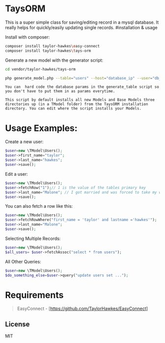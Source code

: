 # TaysORM

This is a super simple class for saving/editing record in a mysql database. It really helps for quickly/easily updating single records. 
#installation & usage

Install with composer:
```sh
composer install taylor-hawkes\easy-connect
composer install taylor-hawkes\tays-orm
```

Generate a new model with the generator script:
```sh
cd vendor/taylor-hawkes/tays-orm
```
```sh
php generate_model.php --table="users" --host="database_ip" --user="db_user" --pass="db_pass" --database="db_name" --table="tablename"
```

``You can  hard code the database params in the generate_table script so you don't have to put them in as params everytime.``

``This script by default installs all new Models and Base Models three directories up (in a TModel folder) from the TaysORM installation directory. You can edit where the script installs your Models.``


# Usage Examples:
Create a new user:
```php
$user=new \TModel\Users();
$user->first_name="taylor";
$user->last_name="hawkes";
$user->save();
```
Edit a user:
```php
$user=new \TModel\Users();
$user->fetchRow("1");// 1 is the value of the tables primary key
$user->last_name="Malone"; // I got married and was forced to take my wifes name
$user->save();
```
You can also fetch a row like this: 
```php
$user=new \TModel\Users();
$user->fetchRowWhere("first_name = 'taylor' and lastname ='hawkes'");
$user->last_name="Malone"; 
$user->save();
```
Selecting Multiple Records:
```php
$user=new \TModel\Users();
$all_users= $user->fetchAssoc("select * from users");
```
All Other Queries:
```php
$user=new \TModel\Users();
$do_something_else=$user->query("update users set ...");
```

# Requirements
> EasyConnect - [https://github.com/TaylorHawkes/EasyConnect]


License
----

MIT
